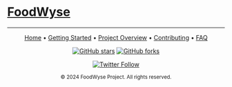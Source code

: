 # [FoodWyse](https://stackblitz.com/~/github.com/mcochranca/FoodWyse)


---

<div align="center">

[Home](Home) • [Getting Started](Getting-Started) • [Project Overview](Project-Overview) • [Contributing](Contributing) • [FAQ](FAQ)

[![GitHub stars](https://img.shields.io/github/stars/mcochranca/HAR?style=social)](https://github.com/mcochranca/FoodWyse/stargazers)
[![GitHub forks](https://img.shields.io/github/forks/mcochranca/HAR?style=social)](https://github.com/mcochranca/FoodWyse/network/members)

[![Twitter Follow](https://img.shields.io/twitter/follow/igeniusly?style=social)](https://twitter.com/igeniusly)

<sub>© 2024 FoodWyse Project. All rights reserved.</sub>

</div>

